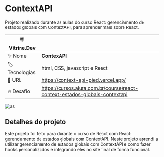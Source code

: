 # ContextAPI

Projeto realizado durante as aulas do curso React: gerenciamento de estados globais com ContextAPI, para aprender mais sobre React.


| :placard: Vitrine.Dev |     |
| -------------  | --- |
| :sparkles: Nome        | **ContexAPI**
| :label: Tecnologias | html, CSS, javascript e React
| :rocket: URL         | https://context-api-pied.vercel.app/
| :fire: Desafio     | https://cursos.alura.com.br/course/react-context-estados-globais-contextapi


![as](https://user-images.githubusercontent.com/110056385/217928524-a68f34c6-24cd-4c3d-82c2-6e3c5cbe540f.png)


## Detalhes do projeto

Este projeto foi feito para durante o curso de React com React: gerenciamento de estados globais com ContextAPI.
Neste projeto aprendi a utilizar gerenciamento de estados globais com ContextAPI e como fazer hooks personalizados e integrando eles no site final de forma funcional.
